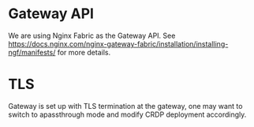 # Gateway API
We are using Nginx Fabric as the Gateway API. 
See https://docs.nginx.com/nginx-gateway-fabric/installation/installing-ngf/manifests/ for more details.

# TLS 
Gateway is set up with TLS termination at the gateway, one may want to switch to apassthrough mode and modify CRDP deployment accordingly.
